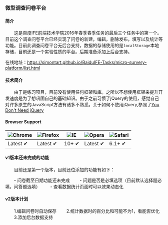 ### 微型调查问卷平台
#### 简介
　　这是百度IFE前端技术学院2016年春季春季任务的最后三个任务中的第一个。目前这个调查问卷平台已经实现了问卷的新建，编辑，删除发布，填写以及统计等功能。目前此调查问卷平台无后台支持，数据的存储使用的是`localStorage`本地存储，目前还是一个实验性质的平台。后期准备添加上后台支持。

在线地址：https://simontart.github.io/BaiduIFE-Tasks/micro-survery-platform/list.html
#### 技术简介
　　由于是练习项目，目前没有使用任何框架和库。之所以不想使用框架来提升开发速度是为了想巩固自己的基础知识。由于之前习惯了jQuery的使用，感觉自己对许多原生的JavaScript方法有诸多不熟悉。关于如何不使用jQuery,参照了[You Don't Need jQuery](https://github.com/oneuijs/You-Dont-Need-jQuery/blob/master/README.zh-CN.md)
#### Browser Support
![Chrome](https://raw.github.com/alrra/browser-logos/master/chrome/chrome_48x48.png) | ![Firefox](https://raw.github.com/alrra/browser-logos/master/firefox/firefox_48x48.png) | ![IE](https://raw.github.com/alrra/browser-logos/master/internet-explorer/internet-explorer_48x48.png) | ![Opera](https://raw.github.com/alrra/browser-logos/master/opera/opera_48x48.png) | ![Safari](https://raw.github.com/alrra/browser-logos/master/safari/safari_48x48.png)
--- | --- | --- | --- | --- |
Latest ✔ | Latest ✔ | 10+ ✔ | Latest ✔ | 6.1+ ✔ |
#### v1版本还未完成的功能
　　目前还是第一个版本，目前还位添加的功能有如下：

　　- 问卷截至日期功能还未完成
　　- 问题是否是必填选项（目前默认选择题必填，问答题选填）
　　- 查看数据统计页面时可以效果动态化

#### v2版本计划
　　1.编辑问卷时自动保存
　　2.统计数据时的百分比和可能不为1，看能否优化
　　3.添加后台数据支持
